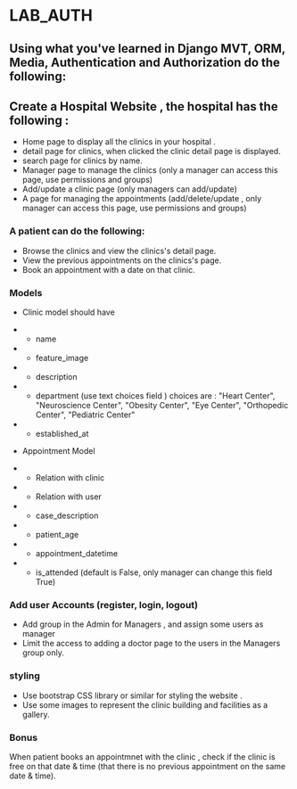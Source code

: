# LAB_AUTH

## Using what you've learned in Django MVT, ORM, Media,  Authentication and Authorization do the following:

## Create a Hospital Website , the hospital has the following :
- Home page to display all the clinics in your hospital .
- detail page for clinics, when clicked the clinic detail page is displayed.
- search page for clinics by name.
- Manager page to manage the clinics (only a manager can access this page, use permissions and groups)
- Add/update a clinic page (only managers can add/update) 
- A page for managing the appointments (add/delete/update , only manager can access this page, use permissions and groups)


### A patient can do the following:
- Browse the clinics and view the clinics's detail page.
- View the previous appointments on the clinics's page.
- Book an appointment with a date on that clinic.


### Models

- Clinic model should have
- - name
- - feature_image
- - description
- - department (use text choices field ) choices are : "Heart Center", "Neuroscience Center", "Obesity Center", "Eye Center", "Orthopedic Center", "Pediatric Center"
- - established_at



- Appointment Model
- - Relation with clinic
- - Relation with user
- - case_description
- - patient_age
- - appointment_datetime
- - is_attended (default is False, only manager can change this field True)


### Add user Accounts (register, login, logout)
- Add group in the Admin for Managers , and assign some users as manager
- Limit the access to adding a doctor page to the users in the Managers group only.


### styling
- Use bootstrap CSS library or similar for styling the website . 
- Use some images to represent the clinic building and facilities as a gallery.


### Bonus
When patient books an appointmnet with the clinic , check if the clinic is free on that date & time (that there is no previous appointment on the same date & time).
